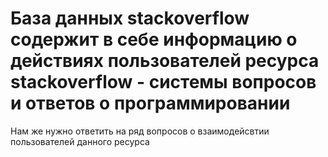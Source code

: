 # База данных stackoverflow содержит в себе информацию о действиях пользователей ресурса stackoverflow - системы вопросов и ответов о программировании

Нам же нужно ответить на ряд вопросов о взаимодейсвтии пользователей данного ресурса
